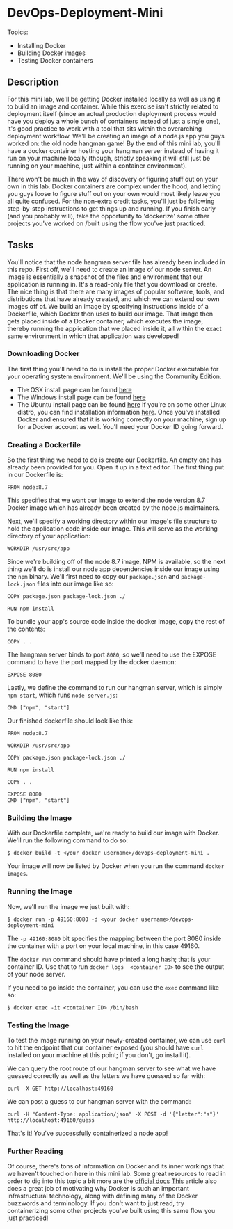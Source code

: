 # DevOps-Deployment-Mini

Topics:
 * Installing Docker
 * Building Docker images
 * Testing Docker containers

## Description
For this mini lab, we'll be getting Docker installed locally as well as using it to build an image and container. 
While this exercise isn't strictly related to deployment itself (since an actual production deployment process 
would have you deploy a whole bunch of containers instead of just a single one), it's good practice to work with 
a tool that sits within the overarching deployment workflow. We'll be creating an image of a node.js app you guys 
worked on: the old node hangman game! By the end of this mini lab, you'll have a docker container hosting your 
hangman server instead of having it run on your machine locally (though, strictly speaking it will still just 
be running on your machine, just within a container environment). 

There won't be much in the way of discovery or figuring stuff out on your own in this lab. Docker containers 
are complex under the hood, and letting you guys loose to figure stuff out on your own would most likely leave 
you all quite confused. For the non-extra credit tasks, you'll just be following step-by-step instructions to 
get things up and running. If you finish early (and you probably will), take the opportunity to 'dockerize' 
some other projects you've worked on /built using the flow you've just practiced. 

## Tasks
You'll notice that the node hangman server file has already been included in this repo. First off, we'll need 
to create an image of our node server. An image is essentially a snapshot of the files and environment that 
our application is running in. It's a read-only file that you download or create. The nice thing is that there 
are many images of popular software, tools, and distributions that have already created, and which we can 
extend our own images off of. We build an image by specifying instructions inside of a Dockerfile, which 
Docker then uses to build our image. That image then gets placed inside of a Docker container, which executes 
the image, thereby running the application that we placed inside it, all within the exact same environment in 
which that application was developed!

### Downloading Docker
The first thing you'll need to do is install the proper Docker executable for your operating system environment. 
We'll be using the Community Edition.
 * The OSX install page can be found [here](https://docs.docker.com/docker-for-mac/install/)
 * The Windows install page can be found [here](https://docs.docker.com/docker-for-windows/install/)
 * The Ubuntu install page can be found [here](https://docs.docker.com/engine/installation/linux/docker-ce/ubuntu/)
If you're on some other Linux distro, you can find installation information [here](https://docs.docker.com/engine/installation/#server). 
Once you've installed Docker and ensured that it is working correctly on your machine, sign up for a Docker account as well. 
You'll need your Docker ID going forward.

### Creating a Dockerfile
So the first thing we need to do is create our Dockerfile. An empty one has already been provided for you. Open 
it up in a text editor. The first thing put in our Dockerfile is:
```
FROM node:8.7
```
This specifies that we want our image to extend the node version 8.7 Docker image which has already been created 
by the node.js maintainers. 

Next, we'll specify a working directory within our image's file structure to hold the application code inside 
our image. This will serve as the working directory of your application:
```
WORKDIR /usr/src/app
```

Since we're building off of the node 8.7 image, NPM is available, so the next thing we'll do is install our 
node app dependencies inside our image using the `npm` binary. We'll first need to copy our `package.json` 
and `package-lock.json` files into our image like so:
```
COPY package.json package-lock.json ./

RUN npm install
```

To bundle your app's source code inside the docker image, copy the rest of the contents:
```
COPY . .
```

The hangman server binds to port `8080`, so we'll need to use the EXPOSE command to have the port mapped 
by the docker daemon:
```
EXPOSE 8080
```

Lastly, we define the command to run our hangman server, which is simply `npm start`, which runs `node server.js`:
```
CMD ["npm", "start"]
```

Our finished dockerfile should look like this:
```
FROM node:8.7

WORKDIR /usr/src/app

COPY package.json package-lock.json ./

RUN npm install

COPY . .

EXPOSE 8080
CMD ["npm", "start"]
```

### Building the Image
With our Dockerfile complete, we're ready to build our image with Docker. We'll run the following command to do so:
```
$ docker build -t <your docker username>/devops-deployment-mini .
```

Your image will now be listed by Docker when you run the command `docker images`.

### Running the Image
Now, we'll run the image we just built with:
```
$ docker run -p 49160:8080 -d <your docker username>/devops-deployment-mini
```

The `-p 49160:8080` bit specifies the mapping between the port 8080 inside the container with a port on your local 
machine, in this case 49160.

The `docker run` command should have printed a long hash; that is your container ID. Use that to run `docker logs 
<container ID>` to see the output of your node server.

If you need to go inside the container, you can use the `exec` command like so:
```
$ docker exec -it <container ID> /bin/bash
```

### Testing the Image
To test the image running on your newly-created container, we can use `curl` to hit the endpoint that our container 
exposed (you should have `curl` installed on your machine at this point; if you don't, go install it). 

We can query the root route of our hangman server to see what we have guessed correctly as well as the letters we 
have guessed so far with:
```
curl -X GET http://localhost:49160
```

We can post a guess to our hangman server with the command:
```
curl -H "Content-Type: application/json" -X POST -d '{"letter":"s"}' http://localhost:49160/guess
```

That's it! You've successfully containerized a node app!

### Further Reading 
Of course, there's tons of information on Docker and its inner workings that we haven't touched on here in this 
mini lab. Some great resources to read in order to dig into this topic a bit more are the [official docs](https://docs.docker.com/) 
[This](https://www.sitepoint.com/docker-containers-software-delivery/) article also does a great job of 
motivating why Docker is such an important infrastructural technology, along with defining many of the Docker 
buzzwords and terminology. If you don't want to just read, try containerizing some other projects 
you've built using this same flow you just practiced!
